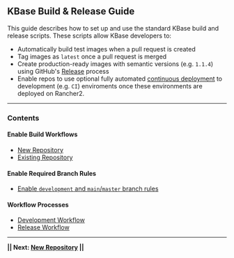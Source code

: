 

## KBase Build & Release Guide

This guide describes how to set up and use the standard KBase build and release scripts.
These scripts allow KBase developers to:

- Automatically build test images when a pull request is created
- Tag images as `latest` once a pull request is merged
- Create production-ready images with semantic versions (e.g. `1.1.4`) using GitHub's [Release](https://docs.github.com/en/repositories/releasing-projects-on-github/about-releases) process
- Enable repos to use optional fully automated [continuous deployment](https://en.wikipedia.org/wiki/Continuous_deployment) to development (e.g. `CI`) enviroments once these environments are deployed on Rancher2.

---

### Contents

#### Enable Build Workflows

  - [New Repository](./guide/new-repository.md)
  - [Existing Repository](./guide/existing-repository.md)

#### Enable Required Branch Rules

- [Enable `development` and `main`/`master` branch rules](./guide/enable-branch-rules.md)

#### 	Workflow Processes

- [Development Workflow](./guide/development-workflow.md)
- [Release Workflow](./guide/release-workflow.md)


---
**|| Next: [New Repository](./guide/new-repository.md) ||**

